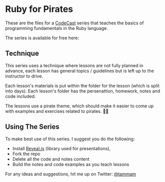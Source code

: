 # Ruby for Pirates
These are the files for a [CodeCast](https://codecast.io) series that teaches the basics of programming fundamentals in the Ruby language.

The series is available for free here: 

## Technique
This series uses a technique where lessons are not fully planned in advance, each lesson has general topics / guidelines but is left up to the instructor to drive. 

Each lesson's materials is put within the folder for the lesson (which is split into days). Each lesson's folder has the persenattion, homework, notes and code included.

The lessons use a pirate theme, which should make it easier to come up with examples and exercises related to pirates. 🏴‍☠️

## Using The Series
To make best use of this series. I suggest you do the following:
- Install [Reveal.js](https://revealjs.com/#/) (library used for presentations), 
- Fork the repo
- Delete all the code and notes content
- Build the notes and code examples as you teach lessons

For any ideas and suggestions, hit me up on Twitter: [@tammam](http://twitter.com/tammam)